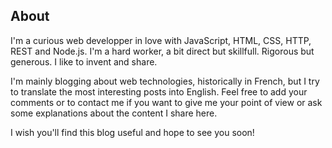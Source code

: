 <!--VarStream
title=About Nicolas Froidure
description=Read how i define myself. My thoughts, not those of my family.
shortTitle=About
shortDesc=Learn more about me
keywords.+=about
keywords.+=developer
keywords.+=nodejs
keywords.+=JavaScript
keywords.+=Nicolas
keywords.+=Froidure
lang=en
location=US
-->

## About

I'm a curious web developper in love with JavaScript, HTML, CSS, HTTP, REST and
 Node.js. I'm a hard worker, a bit direct but skillfull. Rigorous but generous.
 I like to invent and share.

I'm mainly blogging about web technologies, historically in French, but I try
 to translate the most interesting posts into English. Feel free to add your
 comments or to contact me if you want to give me your point of view or ask some
 explanations about the content I share here.

I wish you'll find this blog useful and hope to see you soon!
